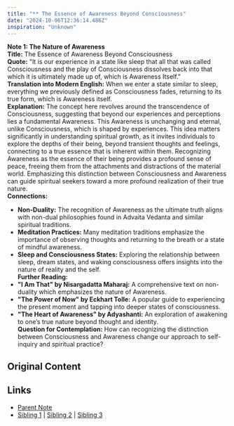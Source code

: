 ```yaml
---
title: "** The Essence of Awareness Beyond Consciousness"
date: "2024-10-06T12:36:14.486Z"
inspiration: "Unknown"
---
```


  
**Note 1: The Nature of Awareness**  
**Title:** The Essence of Awareness Beyond Consciousness  
**Quote:** "It is our experience in a state like sleep that all that was called Consciousness and the play of Consciousness dissolves back into that which it is ultimately made up of, which is Awareness Itself."  
**Translation into Modern English:** When we enter a state similar to sleep, everything we previously defined as Consciousness fades, returning to its true form, which is Awareness itself.  
**Explanation:** The concept here revolves around the transcendence of Consciousness, suggesting that beyond our experiences and perceptions lies a fundamental Awareness. This Awareness is unchanging and eternal, unlike Consciousness, which is shaped by experiences. This idea matters significantly in understanding spiritual growth, as it invites individuals to explore the depths of their being, beyond transient thoughts and feelings, connecting to a true essence that is inherent within them. Recognizing Awareness as the essence of their being provides a profound sense of peace, freeing them from the attachments and distractions of the material world. Emphasizing this distinction between Consciousness and Awareness can guide spiritual seekers toward a more profound realization of their true nature.  
**Connections:**  
- **Non-Duality:** The recognition of Awareness as the ultimate truth aligns with non-dual philosophies found in Advaita Vedanta and similar spiritual traditions.  
- **Meditation Practices:** Many meditation traditions emphasize the importance of observing thoughts and returning to the breath or a state of mindful awareness.  
- **Sleep and Consciousness States:** Exploring the relationship between sleep, dream states, and waking consciousness offers insights into the nature of reality and the self.  
**Further Reading:**  
- **"I Am That" by Nisargadatta Maharaj:** A comprehensive text on non-duality which emphasizes the nature of Awareness.  
- **"The Power of Now" by Eckhart Tolle:** A popular guide to experiencing the present moment and tapping into deeper states of consciousness.  
- **"The Heart of Awareness" by Adyashanti:** An exploration of awakening to one’s true nature beyond thought and identity.  
**Question for Contemplation:** How can recognizing the distinction between Consciousness and Awareness change our approach to self-inquiry and spiritual practice?  



## Original Content



## Links

- [Parent Note](/parent-note.md)
- [Sibling 1](/zettel1.md) | [Sibling 2](/zettel2.md) | [Sibling 3](/zettel3.md)
